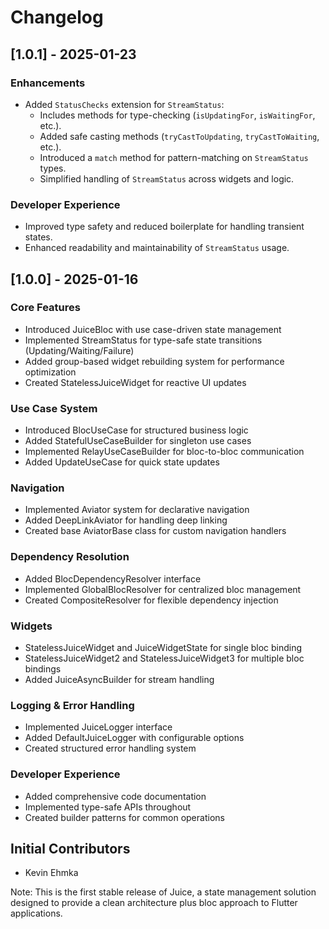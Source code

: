 # Changelog

## [1.0.1] - 2025-01-23

### Enhancements
- Added `StatusChecks` extension for `StreamStatus`:
  - Includes methods for type-checking (`isUpdatingFor`, `isWaitingFor`, etc.).
  - Added safe casting methods (`tryCastToUpdating`, `tryCastToWaiting`, etc.).
  - Introduced a `match` method for pattern-matching on `StreamStatus` types.
  - Simplified handling of `StreamStatus` across widgets and logic.

### Developer Experience
- Improved type safety and reduced boilerplate for handling transient states.
- Enhanced readability and maintainability of `StreamStatus` usage.

## [1.0.0] - 2025-01-16

### Core Features
- Introduced JuiceBloc with use case-driven state management
- Implemented StreamStatus<T> for type-safe state transitions (Updating/Waiting/Failure)
- Added group-based widget rebuilding system for performance optimization
- Created StatelessJuiceWidget for reactive UI updates

### Use Case System
- Introduced BlocUseCase for structured business logic
- Added StatefulUseCaseBuilder for singleton use cases
- Implemented RelayUseCaseBuilder for bloc-to-bloc communication
- Added UpdateUseCase for quick state updates

### Navigation
- Implemented Aviator system for declarative navigation
- Added DeepLinkAviator for handling deep linking
- Created base AviatorBase class for custom navigation handlers

### Dependency Resolution
- Added BlocDependencyResolver interface
- Implemented GlobalBlocResolver for centralized bloc management
- Created CompositeResolver for flexible dependency injection

### Widgets
- StatelessJuiceWidget and JuiceWidgetState for single bloc binding
- StatelessJuiceWidget2 and StatelessJuiceWidget3 for multiple bloc bindings
- Added JuiceAsyncBuilder for stream handling

### Logging & Error Handling
- Implemented JuiceLogger interface
- Added DefaultJuiceLogger with configurable options
- Created structured error handling system

### Developer Experience
- Added comprehensive code documentation
- Implemented type-safe APIs throughout
- Created builder patterns for common operations

## Initial Contributors
- Kevin Ehmka

Note: This is the first stable release of Juice, a state management solution designed to provide a clean architecture plus bloc approach to Flutter applications.

